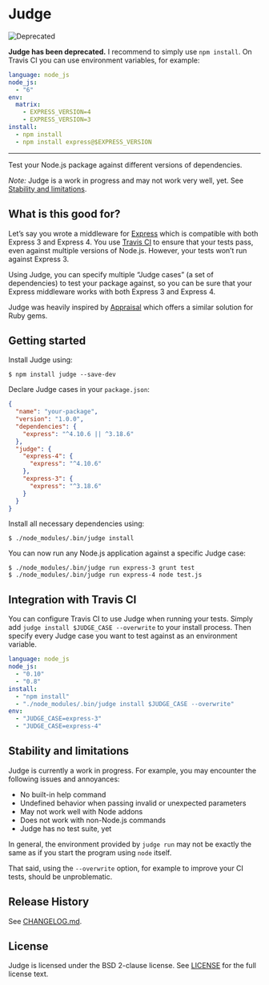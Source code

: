 # Judge

![Deprecated](https://img.shields.io/badge/deprecated-×-red.svg)

**Judge has been deprecated.** I recommend to simply use `npm install`.
On Travis CI you can use environment variables, for example:

```yaml
language: node_js
node_js:
  - "6"
env:
  matrix:
    - EXPRESS_VERSION=4
    - EXPRESS_VERSION=3
install:
  - npm install
  - npm install express@$EXPRESS_VERSION
```

---

Test your Node.js package against different versions of dependencies.

*Note:* Judge is a work in progress and may not work very well, yet. See [Stability and limitations](#stability-and-limitations).

## What is this good for?

Let’s say you wrote a middleware for [Express](http://expressjs.com) which is compatible with both Express 3 and Express 4. You use [Travis CI](https://travis-ci.org) to ensure that your tests pass, even against multiple versions of Node.js. However, your tests won’t run against Express 3.

Using Judge, you can specify multiple “Judge cases” (a set of dependencies) to test your package against, so you can be sure that your Express middleware works with both Express 3 and Express 4.

Judge was heavily inspired by [Appraisal](https://github.com/thoughtbot/appraisal) which offers a similar solution for Ruby gems.

## Getting started

Install Judge using:

```shell
$ npm install judge --save-dev
```

Declare Judge cases in your `package.json`:

```json
{
  "name": "your-package",
  "version": "1.0.0",
  "dependencies": {
    "express": "^4.10.6 || ^3.18.6"
  },
  "judge": {
    "express-4": {
      "express": "^4.10.6"
    },
    "express-3": {
      "express": "^3.18.6"
    }
  }
}
```

Install all necessary dependencies using:

```shell
$ ./node_modules/.bin/judge install
```

You can now run any Node.js application against a specific Judge case:

```shell
$ ./node_modules/.bin/judge run express-3 grunt test
$ ./node_modules/.bin/judge run express-4 node test.js
```

## Integration with Travis CI

You can configure Travis CI to use Judge when running your tests. Simply add `judge install $JUDGE_CASE --overwrite` to your install process. Then specify every Judge case you want to test against as an environment variable.

```yaml
language: node_js
node_js:
  - "0.10"
  - "0.8"
install:
  - "npm install"
  - "./node_modules/.bin/judge install $JUDGE_CASE --overwrite"
env:
  - "JUDGE_CASE=express-3"
  - "JUDGE_CASE=express-4"
```

## Stability and limitations

Judge is currently a work in progress. For example, you may encounter the following issues and annoyances:

- No built-in help command
- Undefined behavior when passing invalid or unexpected parameters
- May not work well with Node addons
- Does not work with non-Node.js commands
- Judge has no test suite, yet

In general, the environment provided by `judge run` may not be exactly the same as if you start the program using `node` itself.

That said, using the `--overwrite` option, for example to improve your CI tests, should be unproblematic.

## Release History

See [CHANGELOG.md](./CHANGELOG.md).

## License

Judge is licensed under the BSD 2-clause license. See [LICENSE](./LICENSE) for the full license text.
